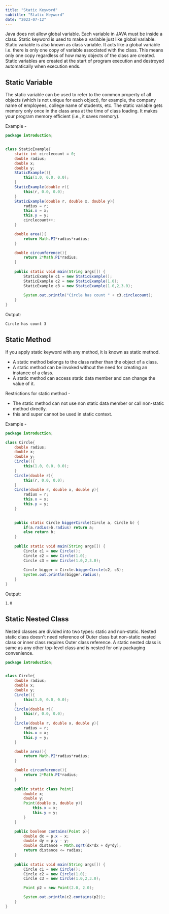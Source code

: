 ```yaml
---
title: "Static Keyword"
subtitle: "Static Keyword"
date: "2023-07-12"
---
```



Java does not allow global variable. Each variable in JAVA must be inside a class. Static keyword is used to make a variable just like global variable. Static variable is also known as class variable. It acts like a global variable i.e. there is only one copy of variable associated with the class. This means only one copy regardless of how many objects of the class are created. Static variables are created at the start of program execution and destroyed automatically when execution ends. 


## Static Variable

The static variable can be used to refer to the common property of all objects (which is not unique for each object), for example, the company name of employees, college name of students, etc. The static variable gets memory only once in the class area at the time of class loading. It makes your program memory efficient (i.e., it saves memory).

Example - 

```java
package introduction;


class StaticExample{
	static int circlecount = 0;
    double radius;
    double x;
    double y;
    StaticExample(){
        this(1.0, 0.0, 0.0);
    }
    StaticExample(double r){
        this(r, 0.0, 0.0);
    }
    StaticExample(double r, double x, double y){
        radius = r;
        this.x = x;
        this.y = y;
        circlecount++;
    }

    double area(){
        return Math.PI*radius*radius;
    }

    double circumference(){
        return 2*Math.PI*radius;
    }
    
    public static void main(String args[]) {
    	StaticExample c1 = new StaticExample();
    	StaticExample c2 = new StaticExample(1.0);
    	StaticExample c3 = new StaticExample(1.0,2,3.0);
    	
    	System.out.println("Circle has count " + c3.circlecount);	
    }
}
```

Output:

```bash
Circle has count 3
```


## Static Method

If you apply static keyword with any method, it is known as static method.

- A static method belongs to the class rather than the object of a class.
- A static method can be invoked without the need for creating an instance of a class.
- A static method can access static data member and can change the value of it.

Restrictions for static method -
- The static method can not use non static data member or call non-static method directly.
- this and super cannot be used in static context.

Example - 

```java
package introduction;

class Circle{
    double radius;
    double x;
    double y;
    Circle(){
        this(1.0, 0.0, 0.0);
    }
    Circle(double r){
        this(r, 0.0, 0.0);
    }
    Circle(double r, double x, double y){
        radius = r;
        this.x = x;
        this.y = y;
    }

    
    public static Circle biggerCircle(Circle a, Circle b) {
    	if(a.radius>b.radius) return a;
    	else return b;
    }
    
    public static void main(String args[]) {
    	Circle c1 = new Circle();
    	Circle c2 = new Circle(1.0);
    	Circle c3 = new Circle(1.0,2,3.0);
    	
    	Circle bigger = Circle.biggerCircle(c2, c3);
    	System.out.println(bigger.radius);	
    }
}
```

Output:

```bash
1.0
```

## Static Nested Class

Nested classes are divided into two types: static and non-static. Nested static class doesn't need reference of Outer class but non-static nested class or inner class requires Outer class reference. A static nested class is same as any other top-level class and is nested for only packaging convenience.

```java
package introduction;


class Circle{
    double radius;
    double x;
    double y;
    Circle(){
        this(1.0, 0.0, 0.0);
    }
    Circle(double r){
        this(r, 0.0, 0.0);
    }
    Circle(double r, double x, double y){
        radius = r;
        this.x = x;
        this.y = y;
    }

    double area(){
        return Math.PI*radius*radius;
    }

    double circumference(){
        return 2*Math.PI*radius;
    }
    
    public static class Point{
        double x;
        double y;
        Point(double x, double y){
            this.x = x;
            this.y = y;
        }
    }

    public boolean contains(Point p){
        double dx = p.x - x;
        double dy = p.y - y;
        double distance = Math.sqrt(dx*dx + dy*dy);
        return distance <= radius;
    }
    
    public static void main(String args[]) {
    	Circle c1 = new Circle();
    	Circle c2 = new Circle(1.0);
    	Circle c3 = new Circle(1.0,2,3.0);

        Point p2 = new Point(2.0, 2.0);

        System.out.println(c2.contains(p2));
    }
}
```